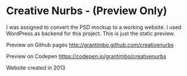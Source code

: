 # Creative Nurbs - (Preview Only)
I was assigned to convert the PSD mockup to a working website. I used WordPress as backend for this project. This is just the static preview.

Preview on Github pages
http://grantimbo.github.com/creativenurbs

Preview on Codepen
https://codepen.io/grantimbo/creativenurbs

Website created in 2013